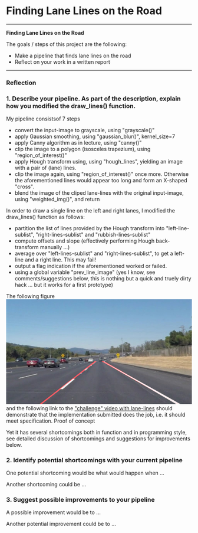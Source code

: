 # **Finding Lane Lines on the Road** 


---

**Finding Lane Lines on the Road**

The goals / steps of this project are the following:
* Make a pipeline that finds lane lines on the road
* Reflect on your work in a written report


[//]: # (Image References)

[image1]: ./examples/grayscale.jpg "Grayscale"
[image2]: ./test_images/output/solidWhiteCurvewith_lines.jpg "Static example image with lines"


---

### Reflection

### 1. Describe your pipeline. As part of the description, explain how you modified the draw_lines() function.

My pipeline consistsof 7 steps
*  convert the input-image to grayscale, using "grayscale()"
*  apply Gaussian smoothing, using "gaussian_blur()", kernel_size=7
*  apply Canny algorithm as in lecture, using "canny()"
*  clip the image to a polygon (isosceles trapezium), using "region_of_interest()"
*  apply Hough transform using, using "hough_lines", yielding an image with a pair of (lane) lines.
*  clip the image again, using "region_of_interest()" once more. Otherwise the aforementioned lines would appear too long and form an X-shaped "cross". 
*  blend the image of the cliped lane-lines with the original input-image, using "weighted_img()", and return
 

 
In order to draw a single line on the left and right lanes, I modified the draw_lines() function as follows:
* partition the list of lines provided by the Hough transform  into "left-line-sublist", "right-lines-sublist" and "rubbish-lines-sublist"
* compute offsets and slope (effectively performing Hough back-transform manually ...)
* average over  "left-lines-sublist" and "right-lines-sublist", to get a left-line and a right line. This may fail!
* output a flag indication if the aforementioned worked or failed.
* using a global variable  "prev_line_image" (yes I know, see comments/suggestions below, this is nothing but a quick and truely dirty hack ... but it works for a first prototype) 

The following figure 
![alt text][image2]
and the following link to the
["challenge" video with lane-lines](./test_videos_output/challenge.mp4)
should demonstrate that the implementation submitted does the job, i.e. it should meet specification. Proof of concept

Yet it has several shortcomings both in function and in programming style, see detailed discussion of shortcomings and suggestions for improvements below.

### 2. Identify potential shortcomings with your current pipeline


One potential shortcoming would be what would happen when ... 

Another shortcoming could be ...


### 3. Suggest possible improvements to your pipeline

A possible improvement would be to ...

Another potential improvement could be to ...
